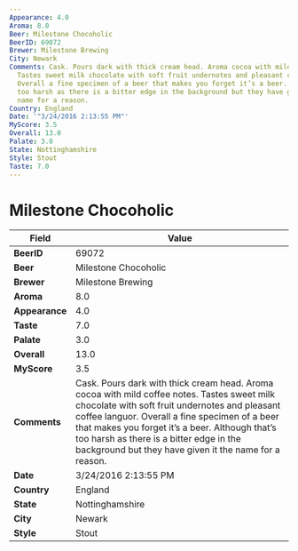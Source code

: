 ```yaml
---
Appearance: 4.0
Aroma: 8.0
Beer: Milestone Chocoholic
BeerID: 69072
Brewer: Milestone Brewing
City: Newark
Comments: Cask. Pours dark with thick cream head. Aroma cocoa with mild coffee notes.
  Tastes sweet milk chocolate with soft fruit undernotes and pleasant coffee languor.
  Overall a fine specimen of a beer that makes you forget it’s a beer. Although that’s
  too harsh as there is a bitter edge in the background but they have given it the
  name for a reason.
Country: England
Date: '"3/24/2016 2:13:55 PM"'
MyScore: 3.5
Overall: 13.0
Palate: 3.0
State: Nottinghamshire
Style: Stout
Taste: 7.0
---
```


# Milestone Chocoholic

| Field         | Value |
|---------------|-------|
| **BeerID** | 69072 |
| **Beer** | Milestone Chocoholic |
| **Brewer** | Milestone Brewing |
| **Aroma** | 8.0 |
| **Appearance** | 4.0 |
| **Taste** | 7.0 |
| **Palate** | 3.0 |
| **Overall** | 13.0 |
| **MyScore** | 3.5 |
| **Comments** | Cask. Pours dark with thick cream head. Aroma cocoa with mild coffee notes. Tastes sweet milk chocolate with soft fruit undernotes and pleasant coffee languor. Overall a fine specimen of a beer that makes you forget it’s a beer. Although that’s too harsh as there is a bitter edge in the background but they have given it the name for a reason. |
| **Date** | 3/24/2016 2:13:55 PM |
| **Country** | England |
| **State** | Nottinghamshire |
| **City** | Newark |
| **Style** | Stout |
